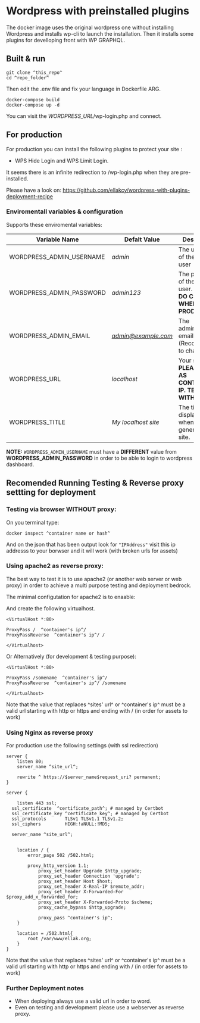 # Wordpress with preinstalled plugins

The docker image uses the original wordpress one without installing Wordpress and installs wp-cli to launch the installation.
Then it installs some plugins for develloping front with WP GRAPHQL.

## Built & run

```
git clone ^this_repo^
cd ^repo_folder^
```

Then edit the .env file and fix your language in Dockerfile ARG.

```
docker-compose build
docker-compose up -d
```

You can visit the _WORDPRESS_URL_/wp-login.php and connect.

## For production

For production you can install the following plugins to protect your site :

- WPS Hide Login and WPS Limit Login.

It seems there is an infinite redirection to /wp-login.php when they are pre-installed.

Please have a look on: https://github.com/ellakcy/wordpress-with-plugins-deployment-recipe

### Enviromentall variables & configuration

Supports these enviromental variables:

| Variable Name            | Defalt Value        | Description                                                              |
| ------------------------ | ------------------- | ------------------------------------------------------------------------ |
| WORDPRESS_ADMIN_USERNAME | _admin_             | The username of the admin user                                           |
| WORDPRESS_ADMIN_PASSWORD | _admin123_          | The password of the admin user. **PLEASE DO CHANGE WHEN ON PRODUCTION**. |
| WORDPRESS_ADMIN_EMAIL    | *admin@example.com* | The administrator email. (Recomended to change.)                         |
| WORDPRESS_URL            | _localhost_         | Your site's url. **PLEASE SET AS CONTAINERS IP. TESTED WITH THAT**       |
| WORDPRESS_TITLE          | _My localhost site_ | The title to be displayed when generating the site.                      |

**NOTE:**
`WORDPRESS_ADMIN_USERNAME` must have a **DIFFERENT** value from **WORDPRESS_ADMIN_PASSWORD** in order to be able to login to wordpress dashboard.

## Recomended Running Testing & Reverse proxy settting for deployment

### Testing via browser **WITHOUT** proxy:

On you terminal type:

```
docker inspect ^container name or hash^
```

And on the json that has been output look for `"IPAddress"` visit this ip addresss to your borwser and it will work (with broken urls for assets)

### Using apache2 as reverse proxy:

The best way to test it is to use apache2 (or another web server or web proxy) in order to achieve a multi purpose testing and deployment bedrock.

The minimal configutation for apache2 is to enaable:

And create the following virtualhost.

```
<VirtualHost *:80>

ProxyPass /  ^container's ip^/
ProxyPassReverse  ^container's ip^/ /

</Virtualhost>
```

Or Alternatively (for development & testing purpose):

```
<VirtualHost *:80>

ProxyPass /somename  ^container's ip^/
ProxyPassReverse  ^container's ip^/ /somename

</Virtualhost>
```

Note that the value that replaces ^sites' url^ or ^container's ip^ must be a valid url starting with http or https and ending with / (in order for assets to work)

### Using Nginx as reverse proxy

For production use the following settings (with ssl redirection)

```
server {
	listen 80;
	server_name ^site_url^;

	rewrite ^ https://$server_name$request_uri? permanent;
}

server {

	listen 443 ssl;
  ssl_certificate  ^certificate_path^; # managed by Certbot
  ssl_certificate_key ^certificate_key^; # managed by Certbot
  ssl_protocols       TLSv1 TLSv1.1 TLSv1.2;
  ssl_ciphers         HIGH:!aNULL:!MD5;

  server_name ^site_url^;


	location / {
		error_page 502 /502.html;

		proxy_http_version 1.1;
       		proxy_set_header Upgrade $http_upgrade;
       		proxy_set_header Connection 'upgrade';
       		proxy_set_header Host $host;
       		proxy_set_header X-Real-IP $remote_addr;
       		proxy_set_header X-Forwarded-For $proxy_add_x_forwarded_for;
       		proxy_set_header X-Forwarded-Proto $scheme;
       		proxy_cache_bypass $http_upgrade;

        	proxy_pass ^container's ip^;
	}

	location = /502.html{
		root /var/www/ellak.org;
	}
}

```

Note that the value that replaces ^sites' url^ or ^container's ip^ must be a valid url starting with http or https and ending with / (in order for assets to work)

### Further Deployment notes

- When deploying always use a valid url in order to word.
- Even on testing and development please use a webserver as reverse proxy.
